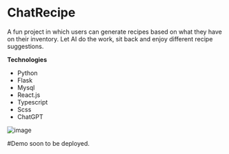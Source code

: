 # ChatRecipe
A fun project in which users can generate recipes based on what they have on their inventory. Let AI do the work, sit back and enjoy different recipe suggestions.

<b>Technologies</b>
<ul>
  <li>Python</li>
  <li>Flask</li>
  <li>Mysql</li>
  <li>React.js</li>
  <li>Typescript</li>
  <li>Scss</li>
  <li>ChatGPT</li>
</ul>

![image](https://github.com/MRmarioruci/ChatRecipe/assets/23653062/5646ab77-4b34-4387-b8bd-f7b9d24fe85c)

#Demo soon to be deployed.
